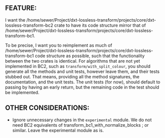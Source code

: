 ## FEATURE:

I want the /home/sewer/Project/dxt-lossless-transform/projects/core/dxt-lossless-transform-bc2 crate
to have its code structure mirror that of /home/sewer/Project/dxt-lossless-transform/projects/core/dxt-lossless-transform-bc1.

To be precise, I want you to reimplement as much of /home/sewer/Project/dxt-lossless-transform/projects/core/dxt-lossless-transform-bc1 code structure as possible, such that the functionality between the two crates is identical. For algorithms that are not yet implemented in BC2, such as `transform/with_split_colour`, 
you should generate all the methods and unit tests, however leave them, and their tests stubbed out. 
That means, providing all the method signatures, the documentation, and the unit tests. The unit tests (for now),
should default to passing by having an early return, but the remaining code in the test should be implemented.

## OTHER CONSIDERATIONS:

- Ignore unnecessary changes in the `experimental` module. We do not need BC2 equivalents of transform_bc1_with_normalize_blocks ; or similar. Leave the experimental module as is.
